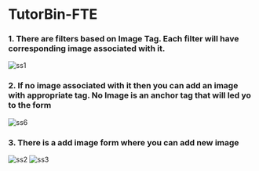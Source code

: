 # TutorBin-FTE
###  1. There are filters based on Image Tag. Each filter will have corresponding image associated with it.
![ss1](https://user-images.githubusercontent.com/58872658/99488073-a0cf4d80-298d-11eb-88a9-faafefab8bd7.JPG)

###  2. If no image associated with it then you can add an image with appropriate tag. No Image is an anchor tag that will led yo to the form
![ss6](https://user-images.githubusercontent.com/58872658/99488314-ef7ce780-298d-11eb-8f6a-39cef7afd5a8.JPG)

###  3. There is a add image form where you can add new image
![ss2](https://user-images.githubusercontent.com/58872658/99488084-a4fb6b00-298d-11eb-82c1-f21e495955c5.JPG)
![ss3](https://user-images.githubusercontent.com/58872658/99488088-a62c9800-298d-11eb-8728-9b7891b4460b.JPG)

